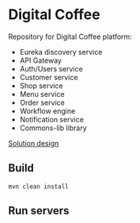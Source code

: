 # Digital Coffee

Repository for Digital Coffee platform:
- Eureka discovery service
- API Gateway
- Auth/Users service
- Customer service
- Shop service
- Menu service
- Order service
- Workflow engine
- Notification service
- Commons-lib library

[Solution design](solution_design/README.md)

## Build
```commandline
mvn clean install
```

## Run servers
```commandline

```